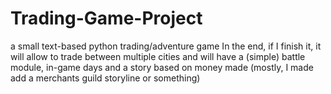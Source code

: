 # Trading-Game-Project
a small text-based python trading/adventure game
In the end, if I finish it, it will allow to trade between multiple cities and will have a (simple) battle module, in-game days and a story based on money made (mostly, I made add a merchants guild storyline or something)
